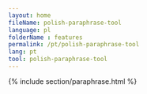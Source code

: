 ```yaml
---
layout: home
fileName: polish-paraphrase-tool
language: pl
folderName : features
permalink: /pt/polish-paraphrase-tool
lang: pt
tool: polish-paraphrase-tool
---
```

{% include section/paraphrase.html %}
